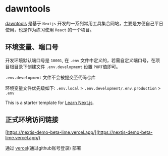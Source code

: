 # dawntools

[dawntools]() 是基于 `Nextjs` 开发的一系列常用工具集合网站，主要是方便自己平日使用，也是作为练习使用 `React` 的一个项目。

## 环境变量、端口号

开发环境默认端口号是 `10001`, 在 `.env` 文件中定义的，若需自定义端口号，在项目根目录下创建文件 `.env.development` 设置 `PORT`值即可。

`.env.development` 文件不会被提交至代码仓库

环境变量文件优先级如下: `.env.local` > `.env.development/.env.production` > `.env`

This is a starter template for [Learn Next.js](https://nextjs.org/learn).

## 正式环境访问链接

[https://nextjs-demo-beta-lime.vercel.app/](https://nextjs-demo-beta-lime.vercel.app/)

通过 [vercel](https://vercel.com/)(通过github账号登录) 部署
